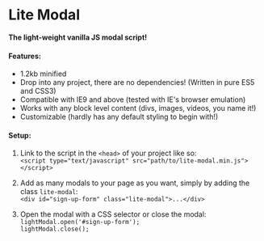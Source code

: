 # Lite Modal

**The light-weight vanilla JS modal script!**

#### Features:

- 1.2kb minified
- Drop into any project, there are no dependencies! (Written in pure ES5 and CSS3)
- Compatible with IE9 and above (tested with IE's browser emulation)
- Works with any block level content (divs, images, videos, you name it!)
- Customizable (hardly has any default styling to begin with!)

#### Setup:

1) Link to the script in the `<head>` of your project like so:  
`<script type="text/javascript" src="path/to/lite-modal.min.js"></script>`


2) Add as many modals to your page as you want, simply by adding the class `lite-modal`:  
`<div id="sign-up-form" class="lite-modal">...</div>`


3) Open the modal with a CSS selector or close the modal:  
`lightModal.open('#sign-up-form');`  
`lightModal.close();`
